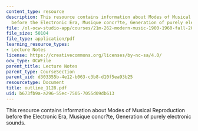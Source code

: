 ```yaml
---
content_type: resource
description: This resource contains information about Modes of Musical Reproduction
  before the Electronic Era, Musique concr?te, Generation of purely electronic sounds.
file: /ol-ocw-studio-app/courses/21m-262-modern-music-1900-1960-fall-2006/b673fb9aa29655ec75057055d09db613_outline_1128.pdf
file_size: 50104
file_type: application/pdf
learning_resource_types:
- Lecture Notes
license: https://creativecommons.org/licenses/by-nc-sa/4.0/
ocw_type: OCWFile
parent_title: Lecture Notes
parent_type: CourseSection
parent_uid: d303355b-4e12-b063-c3b8-d10f5ea93b25
resourcetype: Document
title: outline_1128.pdf
uid: b673fb9a-a296-55ec-7505-7055d09db613
---
```

This resource contains information about Modes of Musical Reproduction before the Electronic Era, Musique concr?te, Generation of purely electronic sounds.